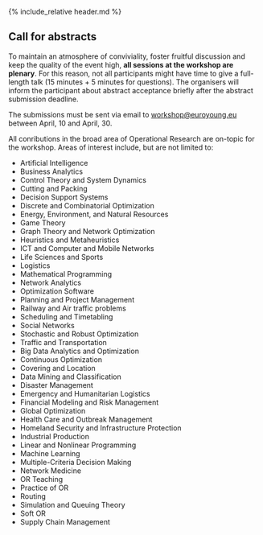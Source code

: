 {% include_relative header.md %}

## Call for abstracts

To maintain an atmosphere of conviviality, foster fruitful discussion and keep the quality of the event high, **all sessions at the workshop are plenary**.
For this reason, not all participants might have time to give a full-length talk (15 minutes + 5 minutes for questions).
The organisers will inform the participant about abstract acceptance briefly after the abstract submission deadline.

The submissions must be sent via email to [workshop@euroyoung.eu](mailto:workshop@euroyoung.eu) between April, 10 and April, 30.

All conributions in the broad area of Operational Research are on-topic for the workshop.
Areas of interest include, but are not limited to:
* Artificial Intelligence
* Business Analytics
* Control Theory and System Dynamics
* Cutting and Packing
* Decision Support Systems
* Discrete and Combinatorial Optimization
* Energy, Environment, and Natural Resources
* Game Theory
* Graph Theory and Network Optimization
* Heuristics and Metaheuristics
* ICT and Computer and Mobile Networks
* Life Sciences and Sports
* Logistics
* Mathematical Programming
* Network Analytics
* Optimization Software
* Planning and Project Management
* Railway and Air traffic problems
* Scheduling and Timetabling
* Social Networks
* Stochastic and Robust Optimization
* Traffic and Transportation
* Big Data Analytics and Optimization
* Continuous Optimization
* Covering and Location
* Data Mining and Classification
* Disaster Management
* Emergency and Humanitarian Logistics
* Financial Modeling and Risk Management
* Global Optimization
* Health Care and Outbreak Management
* Homeland Security and Infrastructure Protection
* Industrial Production
* Linear and Nonlinear Programming
* Machine Learning
* Multiple-Criteria Decision Making
* Network Medicine
* OR Teaching
* Practice of OR
* Routing
* Simulation and Queuing Theory
* Soft OR
* Supply Chain Management
